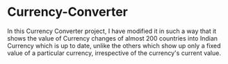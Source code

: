 # Currency-Converter
In this Currency Converter project, I have modified it in such a way that it shows the value of Currency changes of almost 200 countries into Indian Currency which is up to date, unlike the others which show up only a fixed value of a particular currency, irrespective of the currency's current value.